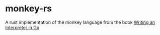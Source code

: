 # monkey-rs

A rust implementation of the monkey language from the book [Writing an Interpreter in Go](https://interpreterbook.com/)
